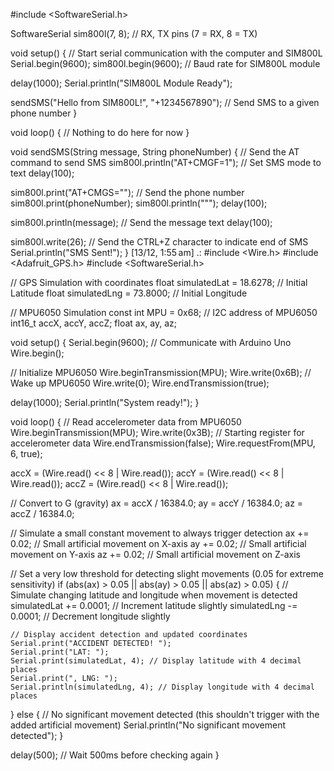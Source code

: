 #include <SoftwareSerial.h>

SoftwareSerial sim800l(7, 8); // RX, TX pins (7 = RX, 8 = TX)

void setup() {
  // Start serial communication with the computer and SIM800L
  Serial.begin(9600);
  sim800l.begin(9600);  // Baud rate for SIM800L module

  delay(1000);
  Serial.println("SIM800L Module Ready");

  sendSMS("Hello from SIM800L!", "+1234567890");  // Send SMS to a given phone number
}

void loop() {
  // Nothing to do here for now
}

void sendSMS(String message, String phoneNumber) {
  // Send the AT command to send SMS
  sim800l.println("AT+CMGF=1");   // Set SMS mode to text
  delay(100);
 
  sim800l.print("AT+CMGS=\"");     // Send the phone number
  sim800l.print(phoneNumber);
  sim800l.println("\"");
  delay(100);
 
  sim800l.println(message);        // Send the message text
  delay(100);
 
  sim800l.write(26);               // Send the CTRL+Z character to indicate end of SMS
  Serial.println("SMS Sent!");
}
[13/12, 1:55 am] .: #include <Wire.h>
#include <Adafruit_GPS.h>
#include <SoftwareSerial.h>

// GPS Simulation with coordinates
float simulatedLat = 18.6278;   // Initial Latitude
float simulatedLng = 73.8000;   // Initial Longitude

// MPU6050 Simulation
const int MPU = 0x68; // I2C address of MPU6050
int16_t accX, accY, accZ;
float ax, ay, az;

void setup() {
  Serial.begin(9600);  // Communicate with Arduino Uno
  Wire.begin();
 
  // Initialize MPU6050
  Wire.beginTransmission(MPU);
  Wire.write(0x6B);  // Wake up MPU6050
  Wire.write(0);
  Wire.endTransmission(true);
 
  delay(1000);
  Serial.println("System ready!");
}

void loop() {
  // Read accelerometer data from MPU6050
  Wire.beginTransmission(MPU);
  Wire.write(0x3B);  // Starting register for accelerometer data
  Wire.endTransmission(false);
  Wire.requestFrom(MPU, 6, true);

  accX = (Wire.read() << 8 | Wire.read());
  accY = (Wire.read() << 8 | Wire.read());
  accZ = (Wire.read() << 8 | Wire.read());

  // Convert to G (gravity)
  ax = accX / 16384.0;
  ay = accY / 16384.0;
  az = accZ / 16384.0;

  // Simulate a small constant movement to always trigger detection
  ax += 0.02; // Small artificial movement on X-axis
  ay += 0.02; // Small artificial movement on Y-axis
  az += 0.02; // Small artificial movement on Z-axis

  // Set a very low threshold for detecting slight movements (0.05 for extreme sensitivity)
  if (abs(ax) > 0.05 || abs(ay) > 0.05 || abs(az) > 0.05) {
    // Simulate changing latitude and longitude when movement is detected
    simulatedLat += 0.0001;  // Increment latitude slightly
    simulatedLng -= 0.0001;  // Decrement longitude slightly

    // Display accident detection and updated coordinates
    Serial.print("ACCIDENT DETECTED! ");
    Serial.print("LAT: ");
    Serial.print(simulatedLat, 4); // Display latitude with 4 decimal places
    Serial.print(", LNG: ");
    Serial.println(simulatedLng, 4); // Display longitude with 4 decimal places
  } else {
    // No significant movement detected (this shouldn't trigger with the added artificial movement)
    Serial.println("No significant movement detected");
  }

  delay(500); 
  // Wait 500ms before checking again
}
